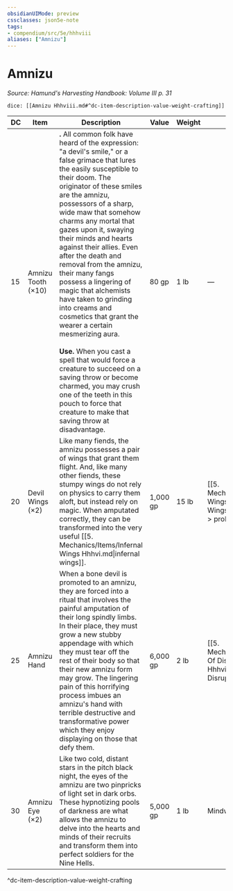 ```yaml
---
obsidianUIMode: preview
cssclasses: json5e-note
tags:
- compendium/src/5e/hhhviii
aliases: ["Amnizu"]
---
```

# Amnizu
*Source: Hamund's Harvesting Handbook: Volume III p. 31* 

`dice: [[Amnizu Hhhviii.md#^dc-item-description-value-weight-crafting]]`

| DC | Item | Description | Value | Weight | Crafting |
|----|------|-------------|-------|--------|----------|
| 15 | Amnizu Tooth (×10) | **.** All common folk have heard of the expression: "a devil's smile," or a false grimace that lures the easily susceptible to their doom. The originator of these smiles are the amnizu, possessors of a sharp, wide maw that somehow charms any mortal that gazes upon it, swaying their minds and hearts against their allies. Even after the death and removal from the amnizu, their many fangs possess a lingering of magic that alchemists have taken to grinding into creams and cosmetics that grant the wearer a certain mesmerizing aura.<br /><br />**Use.** When you cast a spell that would force a creature to succeed on a saving throw or become charmed, you may crush one of the teeth in this pouch to force that creature to make that saving throw at disadvantage. | 80 gp | 1 lb | — |
| 20 | Devil Wings (×2) | Like many fiends, the amnizu possesses a pair of wings that grant them flight. And, like many other fiends, these stumpy wings do not rely on physics to carry them aloft, but instead rely on magic. When amputated correctly, they can be transformed into the very useful [[5. Mechanics/Items/Infernal Wings Hhhvi.md\|infernal wings]]. | 1,000 gp | 15 lb | [[5. Mechanics/Items/Infernal Wings Hhhvi.md\|Infernal Wings]] > [!note]<br />> probably. |
| 25 | Amnizu Hand | When a bone devil is promoted to an amnizu, they are forced into a ritual that involves the painful amputation of their long spindly limbs. In their place, they must grow a new stubby appendage with which they must tear off the rest of their body so that their new amnizu form may grow. The lingering pain of this horrifying process imbues an amnizu's hand with terrible destructive and transformative power which they enjoy displaying on those that defy them. | 6,000 gp | 2 lb | [[5. Mechanics/Items/Wand Of Disruption Hhhviii.md\|Wand of Disruption]] |
| 30 | Amnizu Eye (×2) | Like two cold, distant stars in the pitch black night, the eyes of the amnizu are two pinpricks of light set in dark orbs. These hypnotizing pools of darkness are what allows the amnizu to delve into the hearts and minds of their recruits and transform them into perfect soldiers for the Nine Hells. | 5,000 gp | 1 lb | Mindwipe Lens |
^dc-item-description-value-weight-crafting